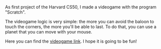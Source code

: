 As first project of the Harvard CS50, I made a videogame with the program "Scratch". 

The videogame logic is very simple: the more you can avoid the baloon to touch the corners, the more you'll be able to last.
To do that, you can use a planet that you can move with your mouse.

Here you can find the [videogame link](https://scratch.mit.edu/projects/1046877598/).
I hope it is going to be fun!
